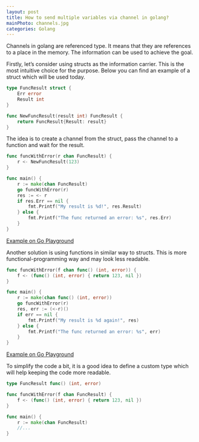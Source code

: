 ```yaml
---
layout: post
title: How to send multiple variables via channel in golang?
mainPhoto: channels.jpg
categories: Golang
---
```


Channels in golang are referenced type. It means that they are references to a place in the memory. The information can be used to achieve the goal.

Firstly, let’s consider using structs as the information carrier. This is the most intuitive choice for the purpose. Below you can find an example of a struct which will be used today.

```go
type FuncResult struct {
	Err error
	Result int
}

func NewFuncResult(result int) FuncResult {
	return FuncResult{Result: result}
}
```
The idea is to create a channel from the struct, pass the channel to a function and wait for the result.

```go
func funcWithError(r chan FuncResult) {
	r <- NewFuncResult(123)
}

func main() {
	r := make(chan FuncResult)
	go funcWithError(r)
	res := <- r
	if res.Err == nil {
		fmt.Printf("My result is %d!", res.Result)
	} else {
		fmt.Printf("The func returned an error: %s", res.Err)
	}
}
```

[Example on Go Playground](https://play.golang.org/p/t_ggprDWIXB)

Another solution is using functions in similar way to structs. This is more functional-programming way and may look less readable.

```go
func funcWithError(f chan func() (int, error)) {
	f <- (func() (int, error) { return 123, nil })
}

func main() {
	r := make(chan func() (int, error))
	go funcWithError(r)
	res, err := (<-r)()
	if err == nil {
		fmt.Printf("My result is %d again!", res)
	} else {
		fmt.Printf("The func returned an error: %s", err)
	}
}
```

[Example on Go Playground](https://play.golang.org/p/xXxYPuddJTw)

To simplify the code a bit, it is a good idea to define a custom type which will help keeping the code more readable.

```go
type FuncResult func() (int, error)

func funcWithError(f chan FuncResult) {
	f <- (func() (int, error) { return 123, nil })
}

func main() {
	r := make(chan FuncResult)
	//...
}
```